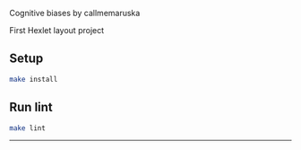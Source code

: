 Cognitive biases by callmemaruska

First Hexlet layout project

## Setup

```bash
make install
```

## Run lint

```bash
make lint
```

---
